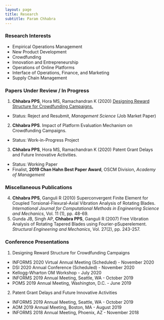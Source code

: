 ```yaml
---
layout: page
title: Research
subtitle: Param Chhabra
---
```


### Research Interests
  * Empirical Operations Management   
  * New Product Development
  * Crowdfunding                       
  * Innovation and Entrepreneurship
  * Operations of Online Platforms      
  * Interface of Operations, Finance, and Marketing     
  * Supply Chain Management
  
### Papers Under Review / In Progress
1. **Chhabra PPS**, Hora MS, Ramachandran K (2020) [Designing Reward Structure for Crowdfunding Campaigns.](http://ssrn.com/abstract=3742853)
 - Status: Reject and Resubmit, *Management Science* (Job Market Paper)
2. **Chhabra PPS**. Impact of Platform Evaluation Mechanism on Crowdfunding Campaigns. 
 - Status: Work-in-Progress Project
3. **Chhabra PPS**, Hora MS, Ramachandran K (2020) Patent Grant Delays and Future Innovative Activities. 
 - Status: Working Paper
 - Finalist, **2019 Chan Hahn Best Paper Award**, OSCM Division, *Academy of Management*

### Miscellaneous Publications
4. **Chhabra PPS**, Ganguli R (2010) Superconvergent Finite Element for Coupled Torsional-Flexural-Axial Vibration Analysis of Rotating Blades. *International Journal for Computational Methods in Engineering Science and Mechanics*, Vol. 11 (1), pp. 48-69.
5. Gunda JB, Singh AP, **Chhabra PPS**, Ganguli R (2007) Free Vibration Analysis of Rotating Tapered Blades using Fourier-pSuperelement. *Structural Engineering and Mechanics*, Vol. 27(2), pp. 243-257.

### Conference Presentations
1. Designing Reward Structure for Crowdfunding Campaigns
 - INFORMS 2020 Virtual Annual Meeting (Scheduled) - November 2020
 - DSI 2020 Annual Conference (Scheduled) - November 2020
 - Kellogg-Wharton OM Workshop - July 2020
 - INFORMS 2019 Annual Meeting, Seattle, WA - October 2019
 - POMS 2019 Annual Meeting, Washington, D.C. - June 2019
  
2. Patent Grant Delays and Future Innovative Activities
 - INFORMS 2019 Annual Meeting, Seattle, WA - October 2019
 - AOM 2019 Annual Meeting, Boston, MA - August 2019
 - INFORMS 2018 Annual Meeting, Phoenix, AZ - November 2018
